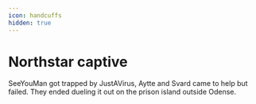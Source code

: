 ```yaml
---
icon: handcuffs
hidden: true
---
```


# Northstar captive

SeeYouMan got trapped by JustAVirus, Aytte and Svard came to help but failed. They ended dueling it out on the prison island outside Odense.

